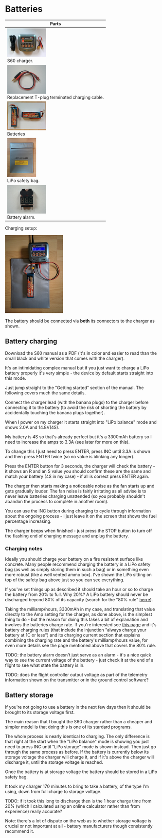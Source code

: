 Batteries
=========

| Parts |
|-------|
| <img width="128" src="images/assembly/charging/charger.jpg"><br>S60 charger. |
| <img width="128" src="images/assembly/charging/replacement-cable.jpg"><br>Replacement T-plug terminated charging cable. |
| <img width="128" src="images/assembly/charging/batteries.jpg"><br>Batteries |
| <img height="128" src="images/assembly/charging/safety-bag.jpg"><br>LiPo safety bag. |
| <img width="128" src="images/assembly/charging/battery-alarm.jpg"><br>Battery alarm. |

Charging setup:

<img height="256" src="images/assembly/charging/charging.jpg">

The battery should be connected via **both** its connectors to the charger as shown.

Battery charging
----------------

Download the S60 manual as a PDF (it's in color and easier to read than the small black and white version that comes with the charger).

It's an intimidating complex manual but if you just want to charge a LiPo battery properly it's very simple - the device by default starts straight into this mode.

Just jump straight to the "Getting started" section of the manual. The following covers much the same details.

Connect the charger lead (with the banana plugs) to the charger before connecting it to the battery (to avoid the risk of shorting the battery by accidentally touching the banana plugs together).

When I power on my charger it starts straight into "LiPo balance" mode and shows 2.0A and 14.8V(4S).

My battery is 4S so that's already perfect but it's a 3300mAh battery so I need to increase the amps to 3.3A (see later for more on this).

To change this I just need to press ENTER, press INC until 3.3A is shown and then press ENTER twice (so no value is blinking any longer).

Press the ENTER button for 3 seconds, the charger will check the battery - it shows an R and an S value you should confirm these are the same and match your battery (4S in my case) - if all is correct press ENTER again.

The charger then starts making a noticeable noise as the fan starts up and gets gradually louder. The fan noise is fairly irritating as all advise is to never leave batteries charging unattended (so you probably shouldn't abandon the process to complete in another room).

You can use the INC button during charging to cycle through information about the ongoing process - I just leave it on the screen that shows the fuel percentage increasing.

The charger beeps when finished - just press the STOP button to turn off the flashing end of charging message and unplug the battery.

### Charging notes

Ideally you should charge your battery on a fire resistent surface like concrete. Many people recommend charging the battery in a LiPo safety bag (as well as simply storing them in such a bag) or in something even more robust (like a well vented ammo box). I've shown the LiPo sitting on top of the safety bag above just so you can see everything.

If you've set things up as described it should take an hour or so to charge the battery from 20% to full. Why 20%? A LiPo battery should never be discharged beyond 80% of its capacity (search for the "80% rule" [herre](http://www.rchelicopterfun.com/rc-lipo-batteries.html)).

Taking the milliamp/hours, 3300mAh in my case, and translating that value directly to the Amp setting for the charger, as done above, is the simplest thing to do - but the reason for doing this takes a bit of explanation and involves the batteries charge rate. If you're interested see [this page](http://www.dronetrest.com/t/everything-you-need-to-know-about-lipo-battery-chargers/1326) and it's battery charging rules (that include the injunction "always charge your battery at 1C or less") and its charging current section that explains combining the charging rate and the battery's milliamp/hours value, for even more details see the page mentioned above that covers the 80% rule.

TODO: the battery alarm doesn't just serve as an alarm - it's a nice quick way to see the current voltage of the battery - just check it at the end of a flight to see what state the battery is in.

TODO: does the flight controller output voltage as part of the telemetry information shown on the transmitter or in the ground control software?

Battery storage
---------------

If you're not going to use a battery in the next few days then it should be brought to its storage voltage first.

The main reason that I bought the S60 charger rather than a cheaper and simpler model is that doing this is one of its stardard programs.

The whole process is nearly identical to charging. The only difference is that right at the start when the "LiPo balance" mode is showing you just need to press INC until "LiPo storage" mode is shown instead. Then just go through the same process as before. If the battery is currently below its storage voltage the charger will charge it, and if it's above the charger will discharge it, until the storage voltage is reached.

Once the battery is at storage voltage the battery should be stored in a LiPo safety bag.

It took my charger 170 minutes to bring to take a battery, of the type I'm using, down from full charge to storage voltage.

TODO: if it took this long to discharge then is the 1 hour charge time from 20% (which I calculated using an online calculator rather than from experience) really accurate?

Note: there's a lot of dispute on the web as to whether storage voltage is crucial or not important at all - battery manufacturers though consistently recommend it.
